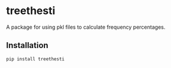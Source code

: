 # treethesti

A package for using pkl files to calculate frequency percentages.

## Installation

```sh
pip install treethesti
